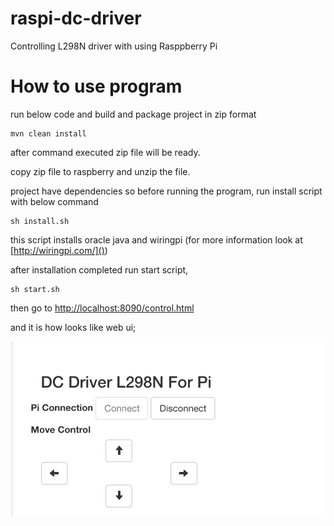 # raspi-dc-driver
Controlling L298N driver with using Rasppberry Pi

# How to use program
run below code and build and package project in zip format
```
mvn clean install
```

after command executed zip file will be ready.

copy zip file to raspberry and unzip the file.

project have dependencies so before running the program, run install script with below command

```
sh install.sh
```

this script installs oracle java and wiringpi (for more information look at [http://wiringpi.com/]())

after installation completed run start script,

```
sh start.sh
```

then go to [http://localhost:8090/control.html]()

and it is how looks like web ui;

![alt text](https://github.com/zyilmaz/raspi-dc-driver/blob/master/src/documents/web_ui.png)